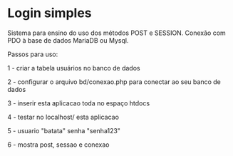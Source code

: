 # Login simples
Sistema para ensino do uso dos métodos POST e SESSION.
Conexão com PDO à base de dados MariaDB ou Mysql.

Passos para uso:

1 - criar a tabela usuários no banco de dados

2 - configurar o arquivo bd/conexao.php para conectar ao seu banco de dados

3 - inserir esta aplicacao toda no espaço htdocs

4 - testar no localhost/ esta aplicacao

5 - usuario "batata" senha "senha123"

6 - mostra post, sessao e conexao
